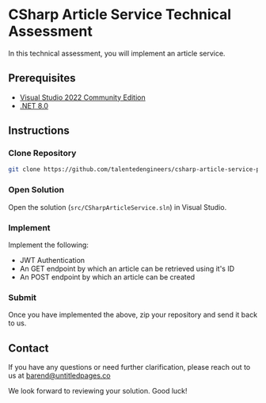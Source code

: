 # CSharp Article Service Technical Assessment

In this technical assessment, you will implement an article service.

## Prerequisites

* [Visual Studio 2022 Community Edition](https://visualstudio.microsoft.com/vs/community)
* [.NET 8.0](https://dotnet.microsoft.com/en-us/download/dotnet/8.0)

## Instructions

### Clone Repository

```bash
git clone https://github.com/talentedengineers/csharp-article-service-public.git
```

### Open Solution

Open the solution (`src/CSharpArticleService.sln`) in Visual Studio.

### Implement

Implement the following:

* JWT Authentication
* An GET endpoint by which an article can be retrieved using it's ID
* An POST endpoint by which an article can be created

### Submit

Once you have implemented the above, zip your repository and send it back to us.

## Contact

If you have any questions or need further clarification, please reach out to us at barend@untitledpages.co

We look forward to reviewing your solution. Good luck!
